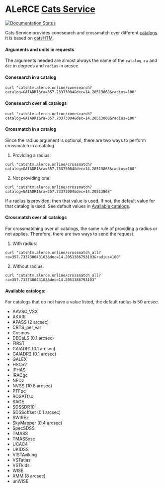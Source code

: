 # ALeRCE [Cats Service](http://catshtm.alerce.online)
[![Documentation Status](https://alerce.readthedocs.io/en/latest/?badge=latest)](https://alerce.readthedocs.io/en/latest/?badge=latest)

Cats Service provides conesearch and crossmatch over different [catalogs](#available-catalogs). It is based on [catsHTM](https://github.com/maayane/catsHTM).

#### Arguments and units in requests

The arguments needed are almost always the name of the `catalog`, `ra` and `dec` in degrees and `radius` in arcsec.

#### Conesearch in a catalog

```
curl "catshtm.alerce.online/conesearch?catalog=GAIADR1&ra=357.73373004&dec=14.20513868&radius=100"
```

#### Conesearch over all catalogs

```
curl "catshtm.alerce.online/conesearch?catalog=GAIADR1&ra=357.73373004&dec=14.20513868&radius=100"
```

#### Crossmatch in a catalog

Since the radius argument is optional, there are two ways to perform crossmatch in a catalog.

1. Providing a radius:

```
curl "catshtm.alerce.online/crossmatch?catalog=GAIADR1&ra=357.73373004&dec=14.20513868&radius=100"
```

2. Not providing one:

```
curl "catshtm.alerce.online/crossmatch?catalog=GAIADR1&ra=357.73373004&dec=14.20513868"
```

If a radius is provided, then that value is used. If not, the default value for that catalog is used. See default values in [Available catalogs](#available-catalogs).

#### Crossmatch over all catalogs

For crossmatching over all catalogs, the same rule of providing a radius or not applies. Therefore, there are two ways to send the request.

1. With radius:

```
curl "catshtm.alerce.online/crossmatch_all?ra=357.733730043103&dec=14.2051386793103&radius=100"
```

2. Without radius:

```
curl "catshtm.alerce.online/crossmatch_all?ra=357.733730043103&dec=14.2051386793103"
```

#### Available catalogs:

For catalogs that do not have a value listed, the default radius is 50 arcsec.

- AAVSO_VSX
- AKARI
- APASS (2 arcsec)
- CRTS_per_var
- Cosmos
- DECaLS (0.1 arcsec)
- FIRST
- GAIADR1 (0.1 arcsec)
- GAIADR2 (0.1 arcsec)
- GALEX
- HSCv2
- IPHAS
- IRACgc
- NEDz
- NVSS (10.8 arcsec)
- PTFpc
- ROSATfsc
- SAGE
- SDSSDR10
- SDSSoffset (0.1 arcsec)
- SWIREz
- SkyMapper (0.4 arcsec)
- SpecSDSS
- TMASS
- TMASSxsc
- UCAC4
- UKIDSS
- VISTAviking
- VSTatlas
- VSTkids
- WISE
- XMM (8 arcsec)
- unWISE
